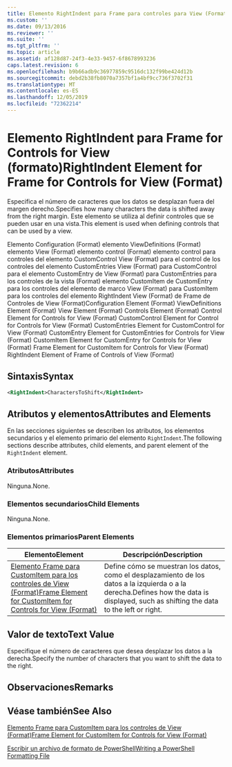 ```yaml
---
title: Elemento RightIndent para Frame para controles para View (Format) | Microsoft Docs
ms.custom: ''
ms.date: 09/13/2016
ms.reviewer: ''
ms.suite: ''
ms.tgt_pltfrm: ''
ms.topic: article
ms.assetid: af128d87-24f3-4e33-9457-6f8678993236
caps.latest.revision: 6
ms.openlocfilehash: b9b66adb9c36977859c9516dc132f99be424d12b
ms.sourcegitcommit: debd2b38fb8070a7357bf1a4bf9cc736f3702f31
ms.translationtype: MT
ms.contentlocale: es-ES
ms.lasthandoff: 12/05/2019
ms.locfileid: "72362214"
---
```

# <a name="rightindent-element-for-frame-for-controls-for-view-format"></a><span data-ttu-id="96670-102">Elemento RightIndent para Frame for Controls for View (formato)</span><span class="sxs-lookup"><span data-stu-id="96670-102">RightIndent Element for Frame for Controls for View (Format)</span></span>

<span data-ttu-id="96670-103">Especifica el número de caracteres que los datos se desplazan fuera del margen derecho.</span><span class="sxs-lookup"><span data-stu-id="96670-103">Specifies how many characters the data is shifted away from the right margin.</span></span> <span data-ttu-id="96670-104">Este elemento se utiliza al definir controles que se pueden usar en una vista.</span><span class="sxs-lookup"><span data-stu-id="96670-104">This element is used when defining controls that can be used by a view.</span></span>

<span data-ttu-id="96670-105">Elemento Configuration (Format) elemento ViewDefinitions (Format) elemento View (Format) elemento control (Format) elemento control para controles del elemento CustomControl View (Format) para el control de los controles del elemento CustomEntries View (Format) para CustomControl para el elemento CustomEntry de View (Format) para CustomEntries para los controles de la vista (Format) elemento CustomItem de CustomEntry para los controles del elemento de marco View (Format) para CustomItem para los controles del elemento RightIndent View (Format) de Frame de Controles de View (Format)</span><span class="sxs-lookup"><span data-stu-id="96670-105">Configuration Element (Format) ViewDefinitions Element (Format) View Element (Format) Controls Element (Format) Control Element for Controls for View (Format) CustomControl Element for Control for Controls for View (Format) CustomEntries Element for CustomControl for View (Format) CustomEntry Element for CustomEntries for Controls for View (Format) CustomItem Element for CustomEntry for Controls for View (Format) Frame Element for CustomItem for Controls for View (Format) RightIndent Element of Frame of Controls of View (Format)</span></span>

## <a name="syntax"></a><span data-ttu-id="96670-106">Sintaxis</span><span class="sxs-lookup"><span data-stu-id="96670-106">Syntax</span></span>

```xml
<RightIndent>CharactersToShift</RightIndent>
```

## <a name="attributes-and-elements"></a><span data-ttu-id="96670-107">Atributos y elementos</span><span class="sxs-lookup"><span data-stu-id="96670-107">Attributes and Elements</span></span>

<span data-ttu-id="96670-108">En las secciones siguientes se describen los atributos, los elementos secundarios y el elemento primario del elemento `RightIndent`.</span><span class="sxs-lookup"><span data-stu-id="96670-108">The following sections describe attributes, child elements, and parent element of the `RightIndent` element.</span></span>

### <a name="attributes"></a><span data-ttu-id="96670-109">Atributos</span><span class="sxs-lookup"><span data-stu-id="96670-109">Attributes</span></span>

<span data-ttu-id="96670-110">Ninguna.</span><span class="sxs-lookup"><span data-stu-id="96670-110">None.</span></span>

### <a name="child-elements"></a><span data-ttu-id="96670-111">Elementos secundarios</span><span class="sxs-lookup"><span data-stu-id="96670-111">Child Elements</span></span>

<span data-ttu-id="96670-112">Ninguna.</span><span class="sxs-lookup"><span data-stu-id="96670-112">None.</span></span>

### <a name="parent-elements"></a><span data-ttu-id="96670-113">Elementos primarios</span><span class="sxs-lookup"><span data-stu-id="96670-113">Parent Elements</span></span>

|<span data-ttu-id="96670-114">Elemento</span><span class="sxs-lookup"><span data-stu-id="96670-114">Element</span></span>|<span data-ttu-id="96670-115">Descripción</span><span class="sxs-lookup"><span data-stu-id="96670-115">Description</span></span>|
|-------------|-----------------|
|[<span data-ttu-id="96670-116">Elemento Frame para CustomItem para los controles de View (Format)</span><span class="sxs-lookup"><span data-stu-id="96670-116">Frame Element for CustomItem for Controls for View (Format)</span></span>](./frame-element-for-customitem-for-controls-for-view-format.md)|<span data-ttu-id="96670-117">Define cómo se muestran los datos, como el desplazamiento de los datos a la izquierda o a la derecha.</span><span class="sxs-lookup"><span data-stu-id="96670-117">Defines how the data is displayed, such as shifting the data to the left or right.</span></span>|

## <a name="text-value"></a><span data-ttu-id="96670-118">Valor de texto</span><span class="sxs-lookup"><span data-stu-id="96670-118">Text Value</span></span>

<span data-ttu-id="96670-119">Especifique el número de caracteres que desea desplazar los datos a la derecha.</span><span class="sxs-lookup"><span data-stu-id="96670-119">Specify the number of characters that you want to shift the data to the right.</span></span>

## <a name="remarks"></a><span data-ttu-id="96670-120">Observaciones</span><span class="sxs-lookup"><span data-stu-id="96670-120">Remarks</span></span>

## <a name="see-also"></a><span data-ttu-id="96670-121">Véase también</span><span class="sxs-lookup"><span data-stu-id="96670-121">See Also</span></span>

[<span data-ttu-id="96670-122">Elemento Frame para CustomItem para los controles de View (Format)</span><span class="sxs-lookup"><span data-stu-id="96670-122">Frame Element for CustomItem for Controls for View (Format)</span></span>](./frame-element-for-customitem-for-controls-for-view-format.md)

[<span data-ttu-id="96670-123">Escribir un archivo de formato de PowerShell</span><span class="sxs-lookup"><span data-stu-id="96670-123">Writing a PowerShell Formatting File</span></span>](./writing-a-powershell-formatting-file.md)
